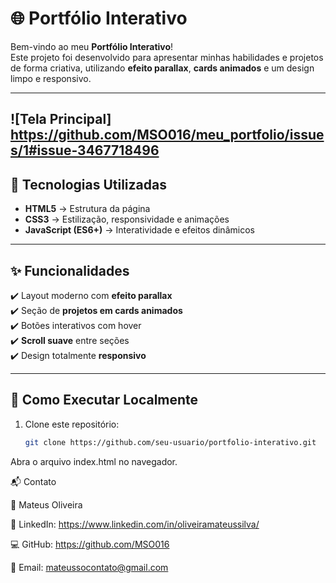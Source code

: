 # 🌐 Portfólio Interativo

Bem-vindo ao meu **Portfólio Interativo**!  
Este projeto foi desenvolvido para apresentar minhas habilidades e projetos de forma criativa, utilizando **efeito parallax**, **cards animados** e um design limpo e responsivo.  

---
![Tela Principal] https://github.com/MSO016/meu_portfolio/issues/1#issue-3467718496
---

## 🚀 Tecnologias Utilizadas

- **HTML5** → Estrutura da página  
- **CSS3** → Estilização, responsividade e animações  
- **JavaScript (ES6+)** → Interatividade e efeitos dinâmicos  

---

## ✨ Funcionalidades

✔️ Layout moderno com **efeito parallax**  
✔️ Seção de **projetos em cards animados**  
✔️ Botões interativos com hover  
✔️ **Scroll suave** entre seções  
✔️ Design totalmente **responsivo**  

---

## 🔧 Como Executar Localmente

1. Clone este repositório:
   ```bash
   git clone https://github.com/seu-usuario/portfolio-interativo.git
Abra o arquivo index.html no navegador.

📬 Contato

👤 Mateus Oliveira

🔗 LinkedIn: https://www.linkedin.com/in/oliveiramateussilva/

💻 GitHub: https://github.com/MSO016

📧 Email: mateussocontato@gmail.com


